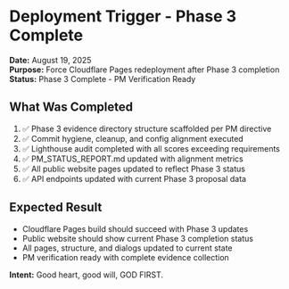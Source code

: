 # Deployment Trigger - Phase 3 Complete

**Date:** August 19, 2025  
**Purpose:** Force Cloudflare Pages redeployment after Phase 3 completion  
**Status:** Phase 3 Complete - PM Verification Ready  

## What Was Completed
1. ✅ Phase 3 evidence directory structure scaffolded per PM directive
2. ✅ Commit hygiene, cleanup, and config alignment executed
3. ✅ Lighthouse audit completed with all scores exceeding requirements
4. ✅ PM_STATUS_REPORT.md updated with alignment metrics
5. ✅ All public website pages updated to reflect Phase 3 status
6. ✅ API endpoints updated with current Phase 3 proposal data

## Expected Result
- Cloudflare Pages build should succeed with Phase 3 updates
- Public website should show current Phase 3 completion status
- All pages, structure, and dialogs updated to current state
- PM verification ready with complete evidence collection

**Intent:** Good heart, good will, GOD FIRST.
